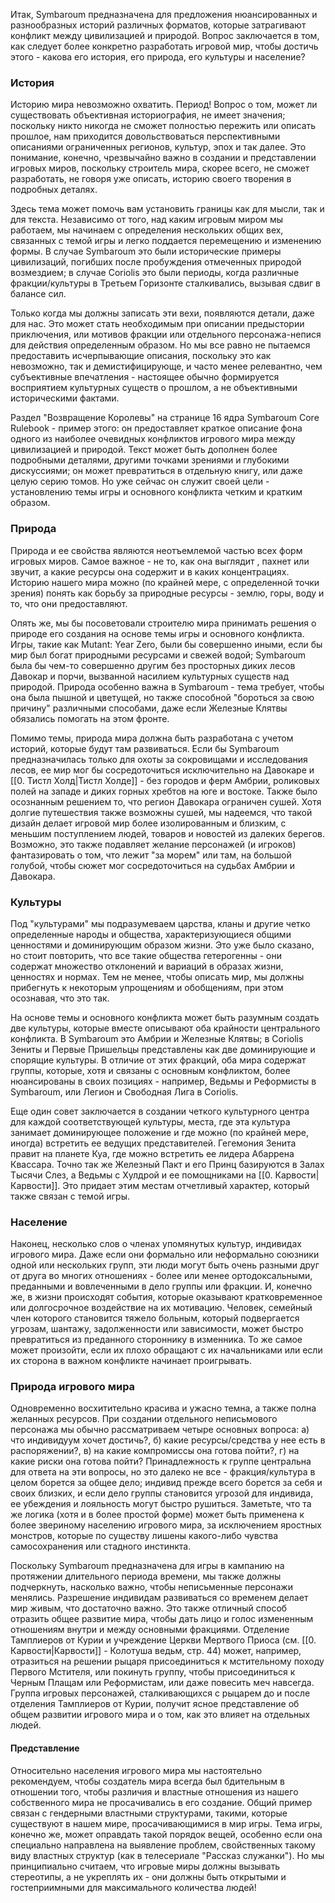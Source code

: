 Итак, Symbaroum предназначена для предложения нюансированных и разнообразных историй различных форматов, которые затрагивают конфликт между цивилизацией и природой. Вопрос заключается в том, как следует более конкретно разработать игровой мир, чтобы достичь этого - какова его история, его природа, его культуры и население?
### История

Историю мира невозможно охватить. Период! Вопрос о том, может ли существовать объективная историография, не имеет значения; поскольку никто никогда не сможет полностью пережить или описать прошлое, нам приходится довольствоваться перспективными описаниями ограниченных регионов, культур, эпох и так далее. Это понимание, конечно, чрезвычайно важно в создании и представлении игровых миров, поскольку строитель мира, скорее всего, не сможет разработать, не говоря уже описать, историю своего творения в подробных деталях.

Здесь тема может помочь вам установить границы как для мысли, так и для текста. Независимо от того, над каким игровым миром мы работаем, мы начинаем с определения нескольких общих вех, связанных с темой игры и легко поддается перемещению и изменению формы. В случае Symbaroum это были исторические примеры цивилизаций, погибших после пробуждения отмеченных природой возмездием; в случае Coriolis это были периоды, когда различные фракции/культуры в Третьем Горизонте сталкивались, вызывая сдвиг в балансе сил.

Только когда мы должны записать эти вехи, появляются детали, даже для нас. Это может стать необходимым при описании предыстории приключения, или мотивов фракции или отдельного персонажа-непися для действия определенным образом. Но мы все равно не пытаемся предоставить исчерпывающие описания, поскольку это как невозможно, так и демистифицирующе, и часто менее релевантно, чем субъективные впечатления - настоящее обычно формируется восприятием культурных существ о прошлом, а не объективными историческими фактами.

Раздел "Возвращение Королевы" на странице 16 ядра Symbaroum Core Rulebook - пример этого: он предоставляет краткое описание фона одного из наиболее очевидных конфликтов игрового мира между цивилизацией и природой. Текст может быть дополнен более подробными деталями, другими точками зрениями и глубокими дискуссиями; он может превратиться в отдельную книгу, или даже целую серию томов. Но уже сейчас он служит своей цели - установлению темы игры и основного конфликта четким и кратким образом.
### Природа
Природа и ее свойства являются неотъемлемой частью всех форм игровых миров. Самое важное - не то, как она выглядит , пахнет или звучит, а какие ресурсы она содержит и в каких концентрациях. Историю нашего мира можно (по крайней мере, с определенной точки зрения) понять как борьбу за природные ресурсы - землю, горы, воду и то, что они предоставляют.

Опять же, мы бы посоветовали строителю мира принимать решения о природе его создания на основе темы игры и основного конфликта. Игры, такие как Mutant: Year Zero, были бы совершенно иными, если бы мир был богат природными ресурсами и свежей водой; Symbaroum была бы чем-то совершенно другим без просторных диких лесов Давокар и порчи, вызванной насилием культурных существ над природой. Природа особенно важна в Symbaroum - тема требует, чтобы она была пышной и цветущей, но также способной "бороться за свою причину" различными способами, даже если Железные Клятвы обязались помогать на этом фронте.

Помимо темы, природа мира должна быть разработана с учетом историй, которые будут там развиваться. Если бы Symbaroum предназначилась только для охоты за сокровищами и исследования лесов, ее мир мог бы сосредоточиться исключительно на Давокаре и [[0. Тистл Холд|Тистл Холде]] - без городов и ферм Амбрии, роликовых полей на западе и диких горных хребтов на юге и востоке. Также было осознанным решением то, что регион Давокара ограничен сушей. Хотя долгие путешествия также возможны сушей, мы надеемся, что такой дизайн делает игровой мир более изолированным и близким, с меньшим поступлением людей, товаров и новостей из далеких берегов. Возможно, это также подавляет желание персонажей (и игроков) фантазировать о том, что лежит "за морем" или там, на большой голубой, чтобы сюжет мог сосредоточиться на судьбах Амбрии и Давокара.

### Культуры
Под "культурами" мы подразумеваем царства, кланы и другие четко определенные народы и общества, характеризующиеся общими ценностями и доминирующим образом жизни. Это уже было сказано, но стоит повторить, что все такие общества гетерогенны - они содержат множество отклонений и вариаций в образах жизни, ценностях и нормах. Тем не менее, чтобы описать мир, мы должны прибегнуть к некоторым упрощениям и обобщениям, при этом осознавая, что это так.

На основе темы и основного конфликта может быть разумным создать две культуры, которые вместе описывают оба крайности центрального конфликта. В Symbaroum это Амбрии и Железные Клятвы; в Coriolis Зениты и Первые Пришельцы представлены как две доминирующие и спорящие культуры. В отличие от этих фракций, оба мира содержат группы, которые, хотя и связаны с основным конфликтом, более нюансированы в своих позициях - например, Ведьмы и Реформисты в Symbaroum, или Легион и Свободная Лига в Coriolis.

Еще один совет заключается в создании четкого культурного центра для каждой соответствующей культуры, места, где эта культура занимает доминирующее положение и где можно (по крайней мере, иногда) встретить ее ведущих представителей. Гегемония Зенита правит на планете Куа, где можно встретить ее лидера Абаррена Квассара. Точно так же Железный Пакт и его Принц базируются в Залах Тысячи Слез, а Ведьмы с Хулдрой и ее помощниками на [[0. Карвости|Карвости]]. Это придает этим местам отчетливый характер, который также связан с темой игры.

### Население
Наконец, несколько слов о членах упомянутых культур, индивидах игрового мира. Даже если они формально или неформально союзники одной или нескольких групп, эти люди могут быть очень разными друг от друга во многих отношениях - более или менее ортодоксальными, преданными и вовлеченными в дело группы или фракции. И, конечно же, в жизни происходят события, которые оказывают кратковременное или долгосрочное воздействие на их мотивацию. Человек, семейный член которого становится тяжело больным, который подвергается угрозам, шантажу, задолженности или зависимости, может быстро превратиться из преданного стороннику в изменника. То же самое может произойти, если их плохо обращают с их начальниками или если их сторона в важном конфликте начинает проигрывать.

### Природа игрового мира
Одновременно восхитительно красива и ужасно темна, а также полна желанных ресурсов.
При создании отдельного неписьмового персонажа мы обычно рассматриваем четыре основных вопроса: а) что индивидуум хочет достичь?, б) какие ресурсы/средства у нее есть в распоряжении?, в) на какие компромиссы она готова пойти?, г) на какие риски она готова пойти? Принадлежность к группе центральна для ответа на эти вопросы, но это далеко не все - фракция/культура в целом борется за общее дело; индивид прежде всего борется за себя и своих близких, и если дело группы становится угрозой для индивида, ее убеждения и лояльность могут быстро рушиться. Заметьте, что та же логика (хотя и в более простой форме) может быть применена к более звериному населению игрового мира, за исключением яростных монстров, которые по существу лишены какого-либо чувства самосохранения или стадного инстинкта.

Поскольку Symbaroum предназначена для игры в кампанию на протяжении длительного периода времени, мы также должны подчеркнуть, насколько важно, чтобы неписьменные персонажи менялись. Разрешение индивидам развиваться со временем делает мир живым, что достаточно важно. Это также отличный способ отразить общее развитие мира, чтобы дать лицо и голос измененным отношениям внутри и между основными фракциями. Отделение Тамплиеров от Курии и учреждение Церкви Мертвого Приоса (см. [[0. Карвости|Карвости]] - Колотуша ведьм, стр. 44) может, например, отразиться на решении рыцаря присоединиться к мстительному походу Первого Мстителя, или покинуть группу, чтобы присоединиться к Черным Плащам или Реформистам, или даже повесить меч навсегда. Группа игровых персонажей, сталкивающихся с рыцарем до и после отделения Тамплиеров от Курии, получит ясное представление об общем развитии игрового мира и о том, как это влияет на отдельных людей.

#### Представление
Относительно населения игрового мира мы настоятельно рекомендуем, чтобы создатель мира всегда был бдительным в отношении того, чтобы различия и властные отношения из нашего собственного мира не просачивались в его создание. Общий пример связан с гендерными властными структурами, такими, которые существуют в нашем мире, просачивающимися в мир игры. Тема игры, конечно же, может оправдать такой порядок вещей, особенно если она специально направлена на выявление проблем, свойственных такому виду властных структур (как в телесериале "Рассказ служанки"). Но мы принципиально считаем, что игровые миры должны вызывать стереотипы, а не укреплять их - они должны быть открытыми и гостеприимными для максимального количества людей!